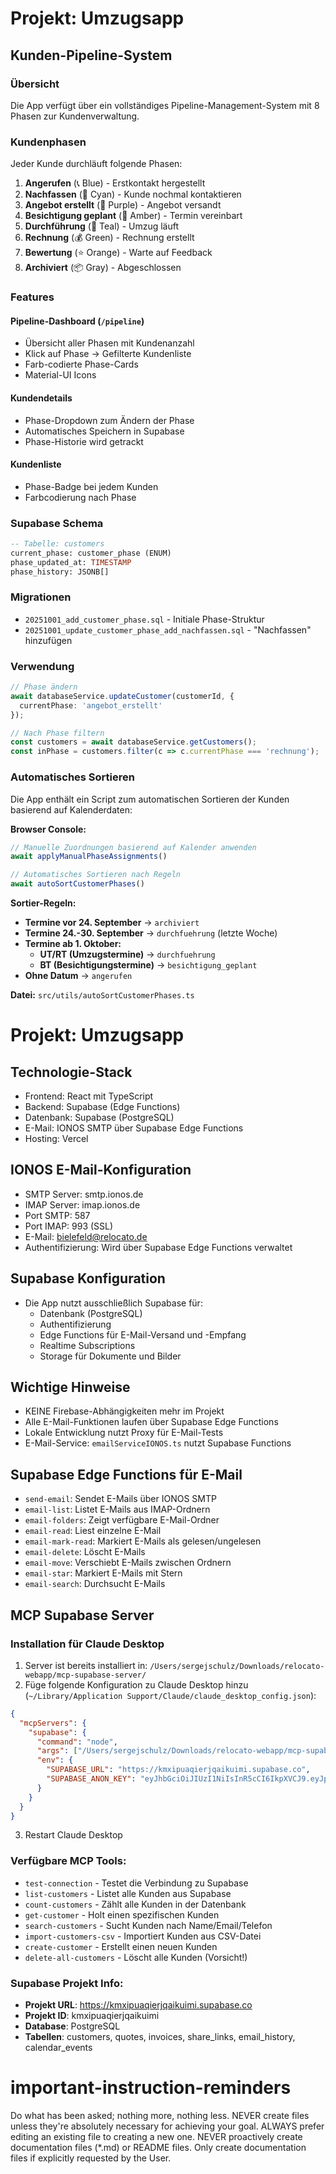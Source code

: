 # Projekt: Umzugsapp

## Kunden-Pipeline-System

### Übersicht
Die App verfügt über ein vollständiges Pipeline-Management-System mit 8 Phasen zur Kundenverwaltung.

### Kundenphasen
Jeder Kunde durchläuft folgende Phasen:
1. **Angerufen** (📞 Blue) - Erstkontakt hergestellt
2. **Nachfassen** (🔄 Cyan) - Kunde nochmal kontaktieren
3. **Angebot erstellt** (📄 Purple) - Angebot versandt
4. **Besichtigung geplant** (📅 Amber) - Termin vereinbart
5. **Durchführung** (🚚 Teal) - Umzug läuft
6. **Rechnung** (💰 Green) - Rechnung erstellt
7. **Bewertung** (⭐ Orange) - Warte auf Feedback
8. **Archiviert** (📦 Gray) - Abgeschlossen

### Features

#### Pipeline-Dashboard (`/pipeline`)
- Übersicht aller Phasen mit Kundenanzahl
- Klick auf Phase → Gefilterte Kundenliste
- Farb-codierte Phase-Cards
- Material-UI Icons

#### Kundendetails
- Phase-Dropdown zum Ändern der Phase
- Automatisches Speichern in Supabase
- Phase-Historie wird getrackt

#### Kundenliste
- Phase-Badge bei jedem Kunden
- Farbcodierung nach Phase

### Supabase Schema
```sql
-- Tabelle: customers
current_phase: customer_phase (ENUM)
phase_updated_at: TIMESTAMP
phase_history: JSONB[]
```

### Migrationen
- `20251001_add_customer_phase.sql` - Initiale Phase-Struktur
- `20251001_update_customer_phase_add_nachfassen.sql` - "Nachfassen" hinzufügen

### Verwendung
```typescript
// Phase ändern
await databaseService.updateCustomer(customerId, {
  currentPhase: 'angebot_erstellt'
});

// Nach Phase filtern
const customers = await databaseService.getCustomers();
const inPhase = customers.filter(c => c.currentPhase === 'rechnung');
```

### Automatisches Sortieren

Die App enthält ein Script zum automatischen Sortieren der Kunden basierend auf Kalenderdaten:

**Browser Console:**
```javascript
// Manuelle Zuordnungen basierend auf Kalender anwenden
await applyManualPhaseAssignments()

// Automatisches Sortieren nach Regeln
await autoSortCustomerPhases()
```

**Sortier-Regeln:**
- **Termine vor 24. September** → `archiviert`
- **Termine 24.-30. September** → `durchfuehrung` (letzte Woche)
- **Termine ab 1. Oktober:**
  - **UT/RT (Umzugstermine)** → `durchfuehrung`
  - **BT (Besichtigungstermine)** → `besichtigung_geplant`
- **Ohne Datum** → `angerufen`

**Datei:** `src/utils/autoSortCustomerPhases.ts`

# Projekt: Umzugsapp

## Technologie-Stack
- Frontend: React mit TypeScript
- Backend: Supabase (Edge Functions)
- Datenbank: Supabase (PostgreSQL)
- E-Mail: IONOS SMTP über Supabase Edge Functions
- Hosting: Vercel

## IONOS E-Mail-Konfiguration
- SMTP Server: smtp.ionos.de
- IMAP Server: imap.ionos.de
- Port SMTP: 587
- Port IMAP: 993 (SSL)
- E-Mail: bielefeld@relocato.de
- Authentifizierung: Wird über Supabase Edge Functions verwaltet

## Supabase Konfiguration
- Die App nutzt ausschließlich Supabase für:
  - Datenbank (PostgreSQL)
  - Authentifizierung
  - Edge Functions für E-Mail-Versand und -Empfang
  - Realtime Subscriptions
  - Storage für Dokumente und Bilder

## Wichtige Hinweise
- KEINE Firebase-Abhängigkeiten mehr im Projekt
- Alle E-Mail-Funktionen laufen über Supabase Edge Functions
- Lokale Entwicklung nutzt Proxy für E-Mail-Tests
- E-Mail-Service: `emailServiceIONOS.ts` nutzt Supabase Functions

## Supabase Edge Functions für E-Mail
- `send-email`: Sendet E-Mails über IONOS SMTP
- `email-list`: Listet E-Mails aus IMAP-Ordnern
- `email-folders`: Zeigt verfügbare E-Mail-Ordner
- `email-read`: Liest einzelne E-Mail
- `email-mark-read`: Markiert E-Mails als gelesen/ungelesen
- `email-delete`: Löscht E-Mails
- `email-move`: Verschiebt E-Mails zwischen Ordnern
- `email-star`: Markiert E-Mails mit Stern
- `email-search`: Durchsucht E-Mails

## MCP Supabase Server

### Installation für Claude Desktop
1. Server ist bereits installiert in: `/Users/sergejschulz/Downloads/relocato-webapp/mcp-supabase-server/`
2. Füge folgende Konfiguration zu Claude Desktop hinzu (`~/Library/Application Support/Claude/claude_desktop_config.json`):

```json
{
  "mcpServers": {
    "supabase": {
      "command": "node",
      "args": ["/Users/sergejschulz/Downloads/relocato-webapp/mcp-supabase-server/dist/index.js"],
      "env": {
        "SUPABASE_URL": "https://kmxipuaqierjqaikuimi.supabase.co",
        "SUPABASE_ANON_KEY": "eyJhbGciOiJIUzI1NiIsInR5cCI6IkpXVCJ9.eyJpc3MiOiJzdXBhYmFzZSIsInJlZiI6ImtteGlwdWFxaWVyanFhaWt1aW1pIiwicm9sZSI6ImFub24iLCJpYXQiOjE3NTA0MjU2NDUsImV4cCI6MjA2NjAwMTY0NX0.2S3cAnBh4zDFFQNpJ-VN17YrSJXyclyFjywN2izuPaU"
      }
    }
  }
}
```

3. Restart Claude Desktop

### Verfügbare MCP Tools:
- `test-connection` - Testet die Verbindung zu Supabase
- `list-customers` - Listet alle Kunden aus Supabase
- `count-customers` - Zählt alle Kunden in der Datenbank
- `get-customer` - Holt einen spezifischen Kunden
- `search-customers` - Sucht Kunden nach Name/Email/Telefon
- `import-customers-csv` - Importiert Kunden aus CSV-Datei
- `create-customer` - Erstellt einen neuen Kunden
- `delete-all-customers` - Löscht alle Kunden (Vorsicht!)

### Supabase Projekt Info:
- **Projekt URL**: https://kmxipuaqierjqaikuimi.supabase.co
- **Projekt ID**: kmxipuaqierjqaikuimi
- **Database**: PostgreSQL
- **Tabellen**: customers, quotes, invoices, share_links, email_history, calendar_events

# important-instruction-reminders
Do what has been asked; nothing more, nothing less.
NEVER create files unless they're absolutely necessary for achieving your goal.
ALWAYS prefer editing an existing file to creating a new one.
NEVER proactively create documentation files (*.md) or README files. Only create documentation files if explicitly requested by the User.